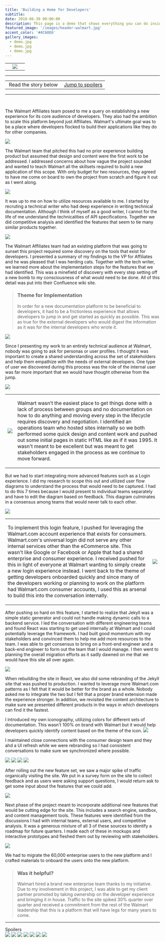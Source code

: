 ```yaml
---
title: 'Building a Home for Developers'
subtitle: 
date: 2018-06-30 00:00:00
description: This page is a demo that shows everything you can do inside portfolio and blog posts.
featured_image: '/images/header-walmart.jpg'
accent_color: '#4C60E6'
gallery_images:
  - demo.jpg
  - demo.jpg
  - demo.jpg
---
```


<table>

<tr>

<td><a href="vudu.html"><i class="fas fa-chevron-left"></i></a></td>
<td><img src="../images/story-poster-walmart.png"></td>
<td><a href="apple.html"><i class="fas fa-chevron-right"></i></a></td>

</tr>

</table>

<hr>
<table class="post-navigation">

<tr>

<td><i class="fab fa-readme"></i> &nbsp;Read the story below</td>
<td><i class="fas fa-angle-double-down"></i> &nbsp;<a href="https://www.screenplay.design/project/walmart.html#spoilers" target="_self">Jump to spoilers</a> </td>

</tr>

</table>
<hr>
<div class="spacer">&nbsp;</div>

The Walmart Affiliates team posed to me a query on establishing a new experience for its core audience of developers. They also had the ambition to scale this platform beyond just Affiliates. Walmart's ultimate goal was to be a place where developers flocked to build their applications like they do for other companies.

<img src="../images/story-walmart-1.png">

The Walmart team that pitched this had no prior experience building product but assumed that design and content were the first work to be addressed. I addressed concerns about how vague the project sounded and wanted to teach Walmart all the skillsets required to build a new application of this scope. With only budget for two resources, they agreed to have me come on board to own the project from scratch and figure it out as I went along. 

<img src="../images/story-walmart-2.png">

It was up to me on how to utilize resources available to me. I started by recruting a technical writer who had deep experience in writing technical documentation. Although I think of myself as a good writer, I cannot for the life of me understand the technicalities of API specifications. Together we did competitive analysis and identified the features that seem to tie many similar products together.

<img src="../images/story-walmart-3.png">

The Walmart Affiliates team had an existing platform that was going to sunset this project required some discovery on the tools that exist for developers. I presented a summary of my findings to the VP for Affiliates and he was pleased that I was herding cats. Together with the tech writer, we learned more about the implementation steps for the features that we had identified. This was a minefield of discovery with every step setting off a new bomb to my consciousness of what would need to be done. All of this detail was put into their Confluence wiki site.

> <h3>Theme for Implementation</h3> In order for a new documentation platform to be beneficial to developers, it had to be a frictionless experience that allows developers to jump in and get started as quickly as possible. This was as true for the external developers who would digest the information as it was for the internal developers who wrote it.

<img src="../images/story-walmart-4.png">

Since I presenting my work to an entirely technical audience at Walmart, nobody was going to ask for personas or user profiles. I thought it was important to create a shared understanding across the set of stakeholders and help them empathize with the needs of external developers. One type of user we discovered during this process was the role of the internal user was far more important that we would have thought otherwise from the jump. 

<img src="../images/story-walmart-5.png">

<table>
<tr>

<td class="half">
<img src="../images/story-walmart-9.png">
</td>
<td>
<p>Walmart wasn’t the easiest place to get things done with a lack of process between groups and no documentation on how to do anything and moving every step in the lifecycle requires discovery and negotiation. I identified an operations team who hosted sites internally so we both performed some quick design and content work and pushed out some initial pages in static HTML like as if it was 1995. It wasn't meant to be excellent but was meant to get stakeholders engaged in the process as we continue to move forward.</p>
</td>

</tr>
</table>

But we had to start integrating more advanced features such as a Login experience. I did my research to scope this out and utilized user flow diagrams to understand the process that would need to be captured. I had to do this 7 times because I would present to individual teams separately and have to edit the diagram based on feedback. This diagram culminates in a consensus among teams that would never talk to each other.

<img src="../images/story-walmart-8.png">

<table>
<tr>

<td>
<p>To implement this login feature, I pushed for leveraging the Walmart.com account experience that exists for consumers. Walmart.com's universal login did not serve any other internal services other than the eCommerce site. This wasn't like Google or Facebook or Apple that had a shared enterprise and consumer experience. I received pushed for this in light of everyone at Walmart wanting to simply create a new login experience instead. I went back to the theme of getting developers onboarded quickly and since many of the developers working or planning to work on the platform had Walmart.com consumer accounts, I used this as arsenal to build this into the conversation internally.</p>
</td>
<td class="third">
<img src="../images/story-walmart-11.png">
</td>

</tr>
</table>

After pushing so hard on this feature, I started to realize that Jekyll was a simple static generator and could not handle making dynamic calls to a backend service. I led the conversation with different engineering teams and found React was starting to get used internally at Walmart and I could potentially leverage the framework. I had built good momentum with my stakeholders and convinced them to help me add more resources to the team. I was able to get consensus to bring on a front-end engineer and a back-end engineer to form out the team that I would manage. I then went to planning the overall migration efforts as it sadly dawned on me that we would have this site all over again.

<img src="../images/story-walmart-13.png">

When rebuilding the site in React, we also did some rebranding of the Jekyll site that was pushed to production. I wanted to leverage more Walmart.com patterns as I felt that it would be better for the brand as a whole. Nobody asked me to integrate the two but I felt that a proper brand extension made the experience stronger. In addition, we revisited the content architecture to make sure we presented different products in the ways in which develoeprs can find it the fastest.

I introduced my own iconography, utilizing colors for different sets of documentation. This wasn't 100% on brand with Walmart but it would help developers quickly identify content based on the theme of the icon.
<img src="../images/story-walmart-x8.png">

I maintained close connections with the consumer design team and they ahd a UI refresh while we were rebranding so I had consistent conversations to make sure we synchronized where possible.

<div class="gallery" data-columns="1">
<img src="../images/story-walmart-14a.jpg">
<img src="../images/story-walmart-14b.png">
<img src="../images/story-walmart-14c.png">
<img src="../images/story-walmart-14d.png">
</div>


After rolling out the new feature set, we saw a major spike of traffic organically visiting the site. We put in a survey form on the site to collect feedback and as users were asking support questions, I would return ask to get some input about the features that we could add.

<img src="../images/story-walmart-15.png">


Next phase of the project meant to incorporate additional new features that would be cutting edge for the site. This includes a search engine, sandbox, and content management tools. These features were identified from the discussions I had with internal teams, external users, and competitive analysis. It was a generous mixture of all 3 of these sources to identify a roadmap for future quarters. I made each of these in mockups and interactive prototypes and fleshed them out by reviewing with stakeholders.

<img src="../images/story-walmart-14e.png">

We had to migrate the 60,000 enterprise users to the new platform and I crafted materials to onboard the users onto the new platform. 

> <h3>Was it helpful?</h3> Walmart hired a brand new enterprise team thanks to my initiative. Due to my involvement in this project, I was able to get my client partner promoted by taking ownership on the developer experience and bringing it in house. Traffic to the site spiked 30% quarter over quarter and received a commitment from the rest of the Walmart leadership that this is a platform that will have legs for many years to come.

<hr>
<a id="spoilers">Spoilers</a>
<div class="gallery" data-columns="3">
<img src="../images/story-walmart-5.png">
<img src="../images/story-walmart-8.png">
<img src="../images/story-walmart-14a.jpg">
<img src="../images/story-walmart-14b.png">
<img src="../images/story-walmart-14c.png">
<img src="../images/story-walmart-14d.png">
<img src="../images/story-walmart-14e.png">
</div>
